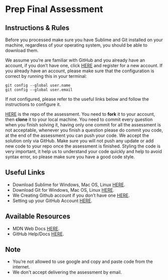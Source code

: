 # Prep Final Assessment

## Instructions & Rules
Before you processed make sure you have Sublime and Git installed on your machine, regardless of your operating system, you should be able to download them. 

We assume you’re are familiar with GitHub and you already have an account, if you don’t have one, click [HERE](http://github.com) and register for a new account. If you already have an account, please make sure that the configuration is correct by running this in your terminal: 
```
git config --global user.name  
git config --global user.email    
```

If not configured, please refer to the useful links below and follow the instructions to configure it. 

[HERE](https://github.com/rbk-org/prep_final_assessment) is the repo of the assessment. You need to **fork** it to your account, then **clone** it to your local machine. 
You need to commit every question when you finish solving it, having only one commit for all the assessment is not acceptable, whenever you finish a question please do commit you code, at the end of the assessment you can push your code. We accept the solution only via GitHub. Make sure you will not push any update or add new code to your repo once the assessment is finished. 
Styling the code is very important, it help us to understand your code quickly and help to avoid syntax error, so please make sure you have a good code style.

## Useful Links
- Download Sublime for Windows, Mac OS, Linux [HERE](https://www.sublimetext.com/download).
- Download Git for Windows, Mac OS, Linux [HERE](https://git-scm.com/downloads).
- We Creating Github account if you don’t have one [HERE](https://github.com/).
- Setting up your GitHub Account [HERE](https://help.github.com/articles/setting-your-username-in-git/).

## Available Resources 
- MDN Web Docs [HERE](https://developer.mozilla.org/en-US/).
- GitHub Help/Docs [HERE](http://github.com). 

## Note
* You’re not allowed to use google and copy and paste code from the internet.
* We don't accept delivering the assessment by email.

